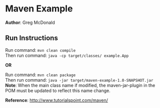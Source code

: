# **Maven Example**
**Author**: Greg McDonald  

## Run Instructions
Run command: `mvn clean compile`   
Then run command: `java -cp target/classes/ example.App`

**OR**

Run command: `mvn clean package`   
Then run command: `java -jar target/maven-example-1.0-SNAPSHOT.jar`  
**Note**: When the main class name if modified, the maven-jar-plugin in the POM must be updated to reflect this name change.

**Reference**: http://www.tutorialspoint.com/maven/
